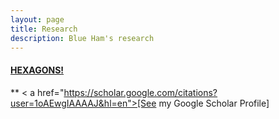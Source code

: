 ```yaml
---
layout: page
title: Research
description: Blue Ham's research
---
```




#### <u>HEXAGONS!</u>
**
< a href="https://scholar.google.com/citations?user=1oAEwgIAAAAJ&hl=en">[See my Google Scholar Profile] </a>


<!-- Note: this is how to write a comment in HTML. Everything in here won't show up on your webpage.-->

<!--
To increase the size of the title, use fewer # in front of the paper title.
To decrease the size of the title, use more #. 
To remove the italics, remove the * before and after the description
To remove the underline from the title, remove the <u> tags (<u> and </u>)
-->
